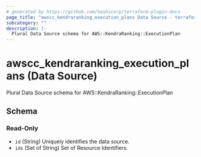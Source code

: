 ```yaml
---
# generated by https://github.com/hashicorp/terraform-plugin-docs
page_title: "awscc_kendraranking_execution_plans Data Source - terraform-provider-awscc"
subcategory: ""
description: |-
  Plural Data Source schema for AWS::KendraRanking::ExecutionPlan
---
```


# awscc_kendraranking_execution_plans (Data Source)

Plural Data Source schema for AWS::KendraRanking::ExecutionPlan



<!-- schema generated by tfplugindocs -->
## Schema

### Read-Only

- `id` (String) Uniquely identifies the data source.
- `ids` (Set of String) Set of Resource Identifiers.


